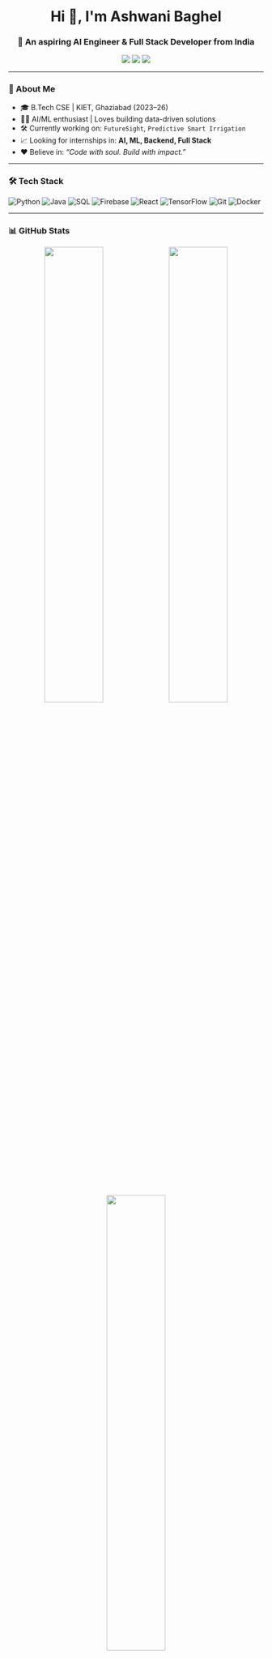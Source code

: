 <h1 align="center">Hi 👋, I'm Ashwani Baghel</h1>
<h3 align="center">🚀 An aspiring AI Engineer & Full Stack Developer from India</h3>

<p align="center">
  <a href="https://linkedin.com/in/ashwani-baghel" target="_blank"><img src="https://img.shields.io/badge/LinkedIn-blue?logo=linkedin&style=flat" /></a>
  <a href="mailto:ashwanibaghel826@gmail.com"><img src="https://img.shields.io/badge/Email-red?logo=gmail&style=flat" /></a>
  <a href="https://github.com/ashwanibaghel"><img src="https://img.shields.io/github/followers/ashwanibaghel?label=Follow&style=social" /></a>
</p>

---

### 🧠 About Me

- 🎓 B.Tech CSE | KIET, Ghaziabad (2023–26)
- 👨‍🔬 AI/ML enthusiast | Loves building data-driven solutions
- 🛠️ Currently working on: `FutureSight`, `Predictive Smart Irrigation`
- 📈 Looking for internships in: **AI, ML, Backend, Full Stack**
- ❤️ Believe in: _“Code with soul. Build with impact.”_

---

### 🛠️ Tech Stack

![Python](https://img.shields.io/badge/-Python-3776AB?logo=python&logoColor=white&style=flat)
![Java](https://img.shields.io/badge/-Java-007396?logo=java&logoColor=white&style=flat)
![SQL](https://img.shields.io/badge/-SQL-4479A1?logo=mysql&logoColor=white&style=flat)
![Firebase](https://img.shields.io/badge/-Firebase-FFCA28?logo=firebase&logoColor=black&style=flat)
![React](https://img.shields.io/badge/-React-61DAFB?logo=react&logoColor=black&style=flat)
![TensorFlow](https://img.shields.io/badge/-TensorFlow-FF6F00?logo=tensorflow&logoColor=white&style=flat)
![Git](https://img.shields.io/badge/-Git-F05032?logo=git&logoColor=white&style=flat)
![Docker](https://img.shields.io/badge/-Docker-2496ED?logo=docker&logoColor=white&style=flat)

---

### 📊 GitHub Stats

<p align="center">
  <img src="https://github-readme-stats.vercel.app/api?username=ashwanibaghel&show_icons=true&theme=radical" width="48%" />
  <img src="https://streak-stats.demolab.com?user=ashwanibaghel&theme=radical&hide_border=false" width="48%" />
  <br/>
  <img src="https://github-readme-stats.vercel.app/api/top-langs/?username=ashwanibaghel&layout=compact&theme=radical" width="48%" />
</p>

---

### 🏆 GitHub Trophies

<p align="center">
  <img src="https://github-profile-trophy.vercel.app/?username=ashwanibaghel&theme=onedark&row=1&margin-w=15&margin-h=15" />
</p>

---

### ✨ Featured Projects

| Project | Tech | Description |
|--------|------|-------------|
| [FutureSight](https://github.com/ashwanibaghel/futuresight) | React, Firebase, OpenAI | Predict your future goals & track career roadmap with AI |
| [3D Indoor Navigation](#) | Python, IoT, Firebase | Patented real-time indoor navigator using sensors |
| [WhatsApp Chat Analyzer](#) | Python, Matplotlib, NLP | Analyze conversation patterns, sentiment & keywords |

---

### 🧭 Let's Connect & Collaborate!

💬 Ask me about anything: `ML`, `Flutter`, `Firebase`, `Resume`, `College life`  
📧 Email me: **ashwanibaghel826@gmail.com**  
🌱 Fun fact: I write emotional songs when I’m not coding.

---

> **“Don't wait for opportunities. Build them. One commit at a time.”** ✨
